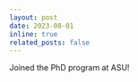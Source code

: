 ```yaml
---
layout: post
date: 2023-08-01
inline: true
related_posts: false
---
```

Joined the PhD program at ASU!
